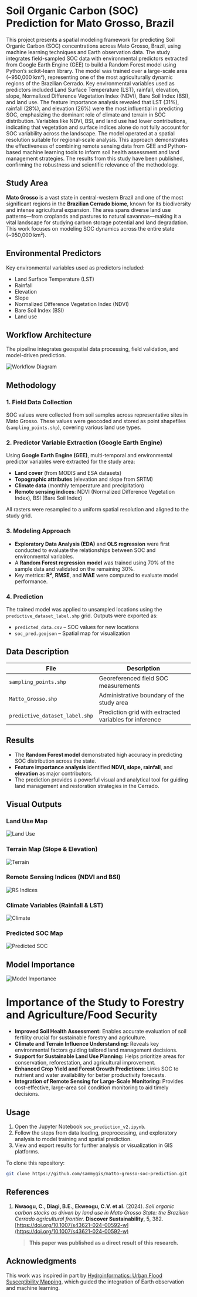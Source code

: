# **Soil Organic Carbon (SOC) Prediction for Mato Grosso, Brazil**

This project presents a spatial modeling framework for predicting Soil Organic Carbon (SOC) concentrations across Mato Grosso, Brazil, using machine learning techniques and Earth observation data. The study integrates field-sampled SOC data with environmental predictors extracted from Google Earth Engine (GEE) to build a Random Forest model using Python’s scikit-learn library. The model was trained over a large-scale area (~950,000 km²), representing one of the most agriculturally dynamic regions of the Brazilian Cerrado. Key environmental variables used as predictors included Land Surface Temperature (LST), rainfall, elevation, slope, Normalized Difference Vegetation Index (NDVI), Bare Soil Index (BSI), and land use. The feature importance analysis revealed that LST (31%), rainfall (28%), and elevation (26%) were the most influential in predicting SOC, emphasizing the dominant role of climate and terrain in SOC distribution. Variables like NDVI, BSI, and land use had lower contributions, indicating that vegetation and surface indices alone do not fully account for SOC variability across the landscape. The model operated at a spatial resolution suitable for regional-scale analysis. This approach demonstrates the effectiveness of combining remote sensing data from GEE and Python-based machine learning tools to inform soil health assessment and land management strategies. The results from this study have been published, confirming the robustness and scientific relevance of the methodology.


## **Study Area**

**Mato Grosso** is a vast state in central-western Brazil and one of the most significant regions in the **Brazilian Cerrado biome**, known for its biodiversity and intense agricultural expansion. The area spans diverse land use patterns—from croplands and pastures to natural savannas—making it a vital landscape for studying carbon storage potential and land degradation. This work focuses on modeling SOC dynamics across the entire state (\~950,000 km²).

## Environmental Predictors
Key environmental variables used as predictors included:
- Land Surface Temperature (LST)
- Rainfall
- Elevation
- Slope
- Normalized Difference Vegetation Index (NDVI)
- Bare Soil Index (BSI)
- Land use


## **Workflow Architecture**

The pipeline integrates geospatial data processing, field validation, and model-driven prediction.

![Workflow Diagram](images/flowchart.png)


## **Methodology**

### 1. **Field Data Collection**

SOC values were collected from soil samples across representative sites in Mato Grosso. These values were geocoded and stored as point shapefiles (`sampling_points.shp`), covering various land use types.

### 2. **Predictor Variable Extraction (Google Earth Engine)**

Using **Google Earth Engine (GEE)**, multi-temporal and environmental predictor variables were extracted for the study area:

* **Land cover** (from MODIS and ESA datasets)
* **Topographic attributes** (elevation and slope from SRTM)
* **Climate data** (monthly temperature and precipitation)
* **Remote sensing indices**: NDVI (Normalized Difference Vegetation Index), BSI (Bare Soil Index)

All rasters were resampled to a uniform spatial resolution and aligned to the study grid.

### 3. **Modeling Approach**

* **Exploratory Data Analysis (EDA)** and **OLS regression** were first conducted to evaluate the relationships between SOC and environmental variables.
* A **Random Forest regression model** was trained using 70% of the sample data and validated on the remaining 30%.
* Key metrics: **R²**, **RMSE**, and **MAE** were computed to evaluate model performance.

### 4. **Prediction**

The trained model was applied to unsampled locations using the `predictive_dataset_label.shp` grid. Outputs were exported as:

* `predicted_data.csv` – SOC values for new locations
* `soc_pred.geojson` – Spatial map for visualization



## **Data Description**

| File                           | Description                                            |
| ------------------------------ | ------------------------------------------------------ |
| `sampling_points.shp`          | Georeferenced field SOC measurements                   |
| `Matto_Grosso.shp`             | Administrative boundary of the study area              |
| `predictive_dataset_label.shp` | Prediction grid with extracted variables for inference |



## **Results**

* The **Random Forest model** demonstrated high accuracy in predicting SOC distribution across the state.
* **Feature importance analysis** identified **NDVI, slope, rainfall**, and **elevation** as major contributors.
* The prediction provides a powerful visual and analytical tool for guiding land management and restoration strategies in the Cerrado.



## **Visual Outputs**

### **Land Use Map**

![Land Use](images/landuse.jpg)


### **Terrain Map (Slope & Elevation)**

![Terrain](images/Map1.jpg)


### **Remote Sensing Indices (NDVI and BSI)**

![RS Indices](images/Map3.jpg)


### **Climate Variables (Rainfall & LST)**

![Climate](images/map4.jpg)


### **Predicted SOC Map**

![Predicted SOC](images/Predicted_SOC.jpg)

## Model Importance

![Model Importance](images/model_importance.jpg)

# Importance of the Study to Forestry and Agriculture/Food Security

- **Improved Soil Health Assessment:** Enables accurate evaluation of soil fertility crucial for sustainable forestry and agriculture.  
- **Climate and Terrain Influence Understanding:** Reveals key environmental factors guiding tailored land management decisions.  
- **Support for Sustainable Land Use Planning:** Helps prioritize areas for conservation, reforestation, and agricultural improvement.  
- **Enhanced Crop Yield and Forest Growth Predictions:** Links SOC to nutrient and water availability for better productivity forecasts.  
- **Integration of Remote Sensing for Large-Scale Monitoring:** Provides cost-effective, large-area soil condition monitoring to aid timely decisions.


## **Usage**

1. Open the Jupyter Notebook `soc_prediction_v2.ipynb`.
2. Follow the steps from data loading, preprocessing, and exploratory analysis to model training and spatial prediction.
3. View and export results for further analysis or visualization in GIS platforms.

To clone this repository:

```bash
git clone https://github.com/sammygis/matto-grosso-soc-prediction.git
```


## **References**

1. **Nwaogu, C., Diagi, B.E., Ekweogu, C.V. et al.** (2024). *Soil organic carbon stocks as driven by land use in Mato Grosso State: the Brazilian Cerrado agricultural frontier.* **Discover Sustainability**, 5, 382. [https://doi.org/10.1007/s43621-024-00592-w](https://doi.org/10.1007/s43621-024-00592-w)

   > **This paper was published as a direct result of this research.**


## **Acknowledgments**

This work was inspired in part by [Hydroinformatics: Urban Flood Susceptibility Mapping](https://medium.com/hydroinformatics/towards-urban-flood-susceptibility-mapping-using-machine-and-deep-learning-models-3-random-9fe4e1279f3b), which guided the integration of Earth observation and machine learning.


